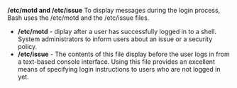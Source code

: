**/etc/motd and /etc/issue**
To display messages during the login process, Bash uses the /etc/motd and the /etc/issue files.

- **/etc/motd** - diplay after a user has successfully logged in to a shell. System administrators to inform users about an issue or a security policy.
- **/etc/issue** - The contents of this file display before the user logs in from a text-based console interface. Using this file provides an excellent means of specifying login instructions to users who are not logged in yet.